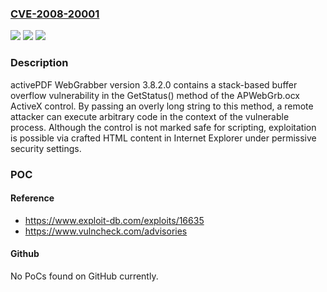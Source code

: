 ### [CVE-2008-20001](https://cve.mitre.org/cgi-bin/cvename.cgi?name=CVE-2008-20001)
![](https://img.shields.io/static/v1?label=Product&message=WebGrabber&color=blue)
![](https://img.shields.io/static/v1?label=Version&message=*%20&color=brightgreen)
![](https://img.shields.io/static/v1?label=Vulnerability&message=CWE-121%20Stack-based%20Buffer%20Overflow&color=brightgreen)

### Description

activePDF WebGrabber version 3.8.2.0 contains a stack-based buffer overflow vulnerability in the GetStatus() method of the APWebGrb.ocx ActiveX control. By passing an overly long string to this method, a remote attacker can execute arbitrary code in the context of the vulnerable process. Although the control is not marked safe for scripting, exploitation is possible via crafted HTML content in Internet Explorer under permissive security settings.

### POC

#### Reference
- https://www.exploit-db.com/exploits/16635
- https://www.vulncheck.com/advisories

#### Github
No PoCs found on GitHub currently.

